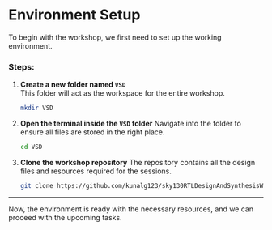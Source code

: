 
# Environment Setup

To begin with the workshop, we first need to set up the working environment.  


### Steps:

1. **Create a new folder named `VSD`**  
   This folder will act as the workspace for the entire workshop.  
   ```bash
   mkdir VSD


2. **Open the terminal inside the `VSD` folder**
   Navigate into the folder to ensure all files are stored in the right place.

   ```bash
   cd VSD
   ```

3. **Clone the workshop repository**
   The repository contains all the design files and resources required for the sessions.

   ```bash
   git clone https://github.com/kunalg123/sky130RTLDesignAndSynthesisWorkshop.git
   ```

---

Now, the environment is ready with the necessary resources, and we can proceed with the upcoming tasks.

```



